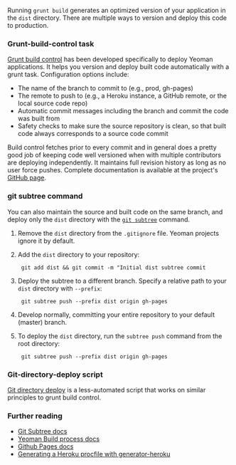 Running `grunt build` generates an optimized version of your application in the `dist` directory. There are multiple ways to version and deploy this code to production.

### Grunt-build-control task

[Grunt build control](https://github.com/robwierzbowski/grunt-build-control) has been developed specifically to deploy Yeoman applications. It helps you version and deploy built code automatically with a grunt task. Configuration options include:

- The name of the branch to commit to (e.g., prod, gh-pages)
- The remote to push to (e.g., a Heroku instance, a GitHub remote, or the local source code repo)
- Automatic commit messages including the branch and commit the code was built from
- Safety checks to make sure the source repository is clean, so that built code always corresponds to a source code commit

Build control fetches prior to every commit and in general does a pretty good job of keeping code well versioned when with multiple contributors are deploying independently. It maintains full revision history as long as no user force pushes. Complete documentation is available at the project's [GitHub page](https://github.com/robwierzbowski/grunt-build-control).

### git subtree command

You can also maintain the source and built code on the same branch, and deploy only the `dist` directory with the [`git subtree`](https://github.com/apenwarr/git-subtree) command.

1. Remove the `dist` directory from the `.gitignore` file. Yeoman projects ignore it by default.
2. Add the `dist` directory to your repository:  

        git add dist && git commit -m "Initial dist subtree commit

3. Deploy the subtree to a different branch. Specify a relative path to your `dist` directory with `--prefix`:

        git subtree push --prefix dist origin gh-pages

4. Develop normally, committing your entire repository to your default (master) branch.
5. To deploy the `dist` directory, run the `subtree push` command from the root directory:

        git subtree push --prefix dist origin gh-pages

### Git-directory-deploy script

[Git directory deploy](https://github.com/X1011/git-directory-deploy) is a less-automated script that works on similar principles to grunt build control.

### Further reading

- [Git Subtree docs](https://github.com/git/git/blob/master/contrib/subtree/git-subtree.txt)
- [Yeoman Build process docs](https://github.com/yeoman/yeoman/wiki/yeoman-build)
- [Github Pages docs](https://help.github.com/articles/user-organization-and-project-pages)
- [Generating a Heroku procfile with generator-heroku](https://github.com/passy/generator-heroku)
